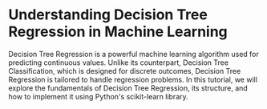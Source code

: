 # Understanding Decision Tree Regression in Machine Learning

Decision Tree Regression is a powerful machine learning algorithm used for predicting continuous values. Unlike its counterpart, Decision Tree Classification, which is designed for discrete outcomes, Decision Tree Regression is tailored to handle regression problems. In this tutorial, we will explore the fundamentals of Decision Tree Regression, its structure, and how to implement it using Python's scikit-learn library.
